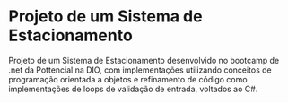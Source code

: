 # Projeto de um Sistema de Estacionamento

Projeto de um Sistema de Estacionamento desenvolvido no bootcamp de .net da Pottencial na DIO, com implementações utilizando conceitos de programação orientada a objetos e refinamento de código como implementações de loops de validação de entrada, voltados ao C#.
